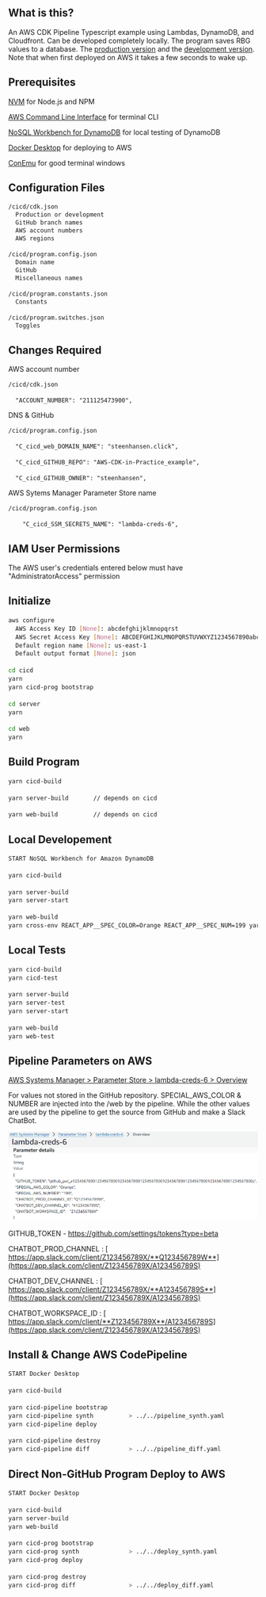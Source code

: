 


## What is this?
An AWS CDK Pipeline Typescript example using Lambdas, DynamoDB, and Cloudfront.
Can be developed completely locally. The program saves RBG values to a database. The [production version](https://front-prod.steenhansen.click/index.html) and the [development version](https://front-dev.steenhansen.click/index.html). Note that when first deployed on AWS it takes a few seconds to wake up.



##  Prerequisites

  [NVM](https://github.com/coreybutler/nvm-windows) for Node.js and NPM


  [AWS Command Line Interface](https://aws.amazon.com/cli/) for terminal CLI


  [NoSQL Workbench for DynamoDB](https://docs.aws.amazon.com/amazondynamodb/latest/developerguide/workbench.settingup.html) for local testing of DynamoDB

  [Docker Desktop](https://www.docker.com/products/docker-desktop/) for deploying to AWS

  [ConEmu](https://conemu.github.io/) for good terminal windows

##  Configuration Files
    /cicd/cdk.json
      Production or development
      GitHub branch names
      AWS account numbers
      AWS regions

    /cicd/program.config.json
      Domain name
      GitHub
      Miscellaneous names

    /cicd/program.constants.json
      Constants

    /cicd/program.switches.json
      Toggles

##  Changes Required
AWS account number

    /cicd/cdk.json

      "ACCOUNT_NUMBER": "211125473900",

DNS & GitHub

    /cicd/program.config.json
      
      "C_cicd_web_DOMAIN_NAME": "steenhansen.click",
      
      "C_cicd_GITHUB_REPO": "AWS-CDK-in-Practice_example",

      "C_cicd_GITHUB_OWNER": "steenhansen",

AWS Sytems Manager Parameter Store name

    /cicd/program.config.json

        "C_cicd_SSM_SECRETS_NAME": "lambda-creds-6",


## IAM User Permissions
  The AWS user's credentials entered below must have "AdministratorAccess" permission

## Initialize
```bash
aws configure
  AWS Access Key ID [None]: abcdefghijklmnopqrst 
  AWS Secret Access Key [None]: ABCDEFGHIJKLMNOPQRSTUVWXYZ1234567890abcd
  Default region name [None]: us-east-1
  Default output format [None]: json

cd cicd
yarn
yarn cicd-prog bootstrap 

cd server
yarn

cd web
yarn
```

## Build Program
```bash
yarn cicd-build

yarn server-build       // depends on cicd

yarn web-build          // depends on cicd
```

## Local Developement
```bash
START NoSQL Workbench for Amazon DynamoDB

yarn cicd-build

yarn server-build
yarn server-start

yarn web-build
yarn cross-env REACT_APP__SPEC_COLOR=Orange REACT_APP__SPEC_NUM=199 yarn web-start
```

## Local Tests
```bash
yarn cicd-build
yarn cicd-test

yarn server-build
yarn server-test
yarn server-start

yarn web-build
yarn web-test
```



## Pipeline Parameters on AWS

 [ AWS Systems Manager > Parameter Store > lambda-creds-6 > Overview](https://us-east-1.console.aws.amazon.com/systems-manager/parameters/lambda-creds-6/description?region=us-east-1&tab=Table) 
 
 For values not stored in the GitHub repository. SPECIAL_AWS_COLOR & NUMBER are injected into the /web by the pipeline. While the other values are used by the pipeline to get the source from GitHub and make a Slack ChatBot.



![](images/ssm-params.png)


GITHUB_TOKEN - https://github.com/settings/tokens?type=beta


 CHATBOT_PROD_CHANNEL : [ https://app.slack.com/client/Z123456789X/**Q123456789W**](https://app.slack.com/client/Z123456789X/A123456789S) 

  CHATBOT_DEV_CHANNEL : [ https://app.slack.com/client/Z123456789X/**A123456789S**](https://app.slack.com/client/Z123456789X/A123456789S) 


 CHATBOT_WORKSPACE_ID : [ https://app.slack.com/client/**Z123456789X**/A123456789S](https://app.slack.com/client/Z123456789X/A123456789S) 







## Install & Change AWS CodePipeline
```bash
START Docker Desktop

yarn cicd-build

yarn cicd-pipeline bootstrap
yarn cicd-pipeline synth          > ../../pipeline_synth.yaml
yarn cicd-pipeline deploy  

yarn cicd-pipeline destroy 
yarn cicd-pipeline diff           > ../../pipeline_diff.yaml
```


## Direct Non-GitHub Program Deploy to AWS
```bash
START Docker Desktop

yarn cicd-build
yarn server-build
yarn web-build

yarn cicd-prog bootstrap
yarn cicd-prog synth              > ../../deploy_synth.yaml  
yarn cicd-prog deploy

yarn cicd-prog destroy
yarn cicd-prog diff               > ../../deploy_diff.yaml
```


